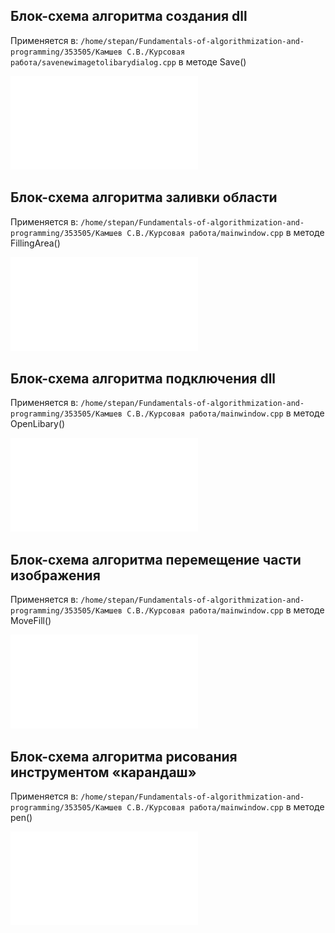 ## Блок-схема алгоритма создания dll

Применяется в: `/home/stepan/Fundamentals-of-algorithmization-and-programming/353505/Камшев С.В./Курсовая работа/savenewimagetolibarydialog.cpp` в методе Save()

![Algorithm scheme](schemes/Схема1.pdf)

## Блок-схема алгоритма заливки области

Применяется в: `/home/stepan/Fundamentals-of-algorithmization-and-programming/353505/Камшев С.В./Курсовая работа/mainwindow.cpp` в методе FillingArea()

![Algorithm scheme](schemes/Схема2.pdf)

## Блок-схема алгоритма подключения dll

Применяется в: `/home/stepan/Fundamentals-of-algorithmization-and-programming/353505/Камшев С.В./Курсовая работа/mainwindow.cpp` в методе OpenLibary()

![Algorithm scheme](schemes/Схема3.pdf)

## Блок-схема алгоритма перемещение части изображения

Применяется в: `/home/stepan/Fundamentals-of-algorithmization-and-programming/353505/Камшев С.В./Курсовая работа/mainwindow.cpp` в методе MoveFill()

![Algorithm scheme](schemes/Схема4.pdf)

## Блок-схема алгоритма рисования инструментом «карандаш»

Применяется в: `/home/stepan/Fundamentals-of-algorithmization-and-programming/353505/Камшев С.В./Курсовая работа/mainwindow.cpp` в методе pen()

![Algorithm scheme](schemes/Схема5.pdf)
